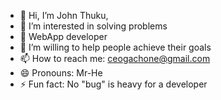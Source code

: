 - 👋 Hi, I’m John Thuku,
- 👀 I’m interested in solving problems
- 🌱 WebApp developer
- 💞️ I’m willing to help people achieve their goals 
- 📫 How to reach me: ceogachone@gmail.com
- 😄 Pronouns: Mr-He
- ⚡ Fun fact: No "bug" is heavy for a developer

<!---
gachonejohn/gachonejohn is a ✨ special ✨ repository because its `README.md` (this file) appears on your GitHub profile.
You can click the Preview link to take a look at your changes.
--->
